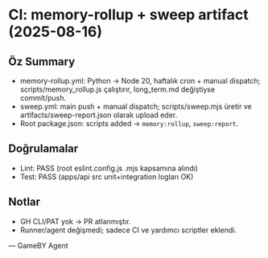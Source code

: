 # CI: memory-rollup + sweep artifact (2025-08-16)

## Öz Summary
- memory-rollup.yml: Python → Node 20, haftalık cron + manual dispatch; scripts/memory_rollup.js çalıştırır, long_term.md değiştiyse commit/push.
- sweep.yml: main push + manual dispatch; scripts/sweep.mjs üretir ve artifacts/sweep-report.json olarak upload eder.
- Root package.json: scripts added → `memory:rollup`, `sweep:report`.

## Doğrulamalar
- Lint: PASS (root eslint.config.js .mjs kapsamına alındı)
- Test: PASS (apps/api src unit+integration logları OK)

## Notlar
- GH CLI/PAT yok → PR atlanmıştır.
- Runner/agent değişmedi; sadece CI ve yardımcı scriptler eklendi.

— GameBY Agent
